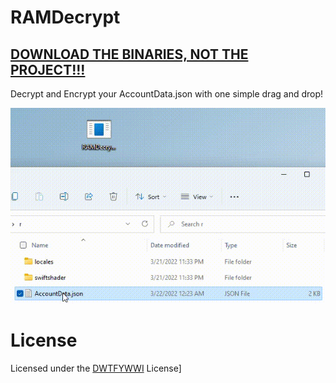 # RAMDecrypt
## [DOWNLOAD THE BINARIES, NOT THE PROJECT!!!](https://github.com/ic3w0lf22/RAMDecrypt/releases/tag/1.0)
Decrypt and Encrypt your AccountData.json with one simple drag and drop!

![github-large](HOW_TO_USE.gif)

# License
Licensed under the [DWTFYWWI](https://github.com/avar/DWTFYWWI) License]
